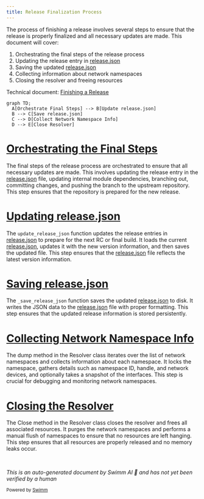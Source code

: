 ```yaml
---
title: Release Finalization Process
---
```

The process of finishing a release involves several steps to ensure that the release is properly finalized and all necessary updates are made. This document will cover:

1. Orchestrating the final steps of the release process
2. Updating the release entry in <SwmPath>[release.json](release.json)</SwmPath>
3. Saving the updated <SwmPath>[release.json](release.json)</SwmPath>
4. Collecting information about network namespaces
5. Closing the resolver and freeing resources

Technical document: <SwmLink doc-title="Finishing a Release">[Finishing a Release](/.swm/finishing-a-release.gg00p3lg.sw.md)</SwmLink>

```mermaid
graph TD;
  A[Orchestrate Final Steps] --> B[Update release.json]
  B --> C[Save release.json]
  C --> D[Collect Network Namespace Info]
  D --> E[Close Resolver]
```

# [Orchestrating the Final Steps](https://app.swimm.io/repos/Z2l0aHViJTNBJTNBZGF0YWRvZy1hZ2VudCUzQSUzQVN3aW1tLURlbW8=/docs/gg00p3lg#finishing-the-release)

The final steps of the release process are orchestrated to ensure that all necessary updates are made. This involves updating the release entry in the <SwmPath>[release.json](release.json)</SwmPath> file, updating internal module dependencies, branching out, committing changes, and pushing the branch to the upstream repository. This step ensures that the repository is prepared for the new release.

# [Updating release.json](https://app.swimm.io/repos/Z2l0aHViJTNBJTNBZGF0YWRvZy1hZ2VudCUzQSUzQVN3aW1tLURlbW8=/docs/gg00p3lg#updating-releasejson)

The <SwmToken path="tasks/libs/releasing/json.py" pos="291:2:2" line-data="def update_release_json(new_version: Version, max_version: Version):">`update_release_json`</SwmToken> function updates the release entries in <SwmPath>[release.json](release.json)</SwmPath> to prepare for the next RC or final build. It loads the current <SwmPath>[release.json](release.json)</SwmPath>, updates it with the new version information, and then saves the updated file. This step ensures that the <SwmPath>[release.json](release.json)</SwmPath> file reflects the latest version information.

# [Saving release.json](https://app.swimm.io/repos/Z2l0aHViJTNBJTNBZGF0YWRvZy1hZ2VudCUzQSUzQVN3aW1tLURlbW8=/docs/gg00p3lg#saving-releasejson)

The <SwmToken path="tasks/libs/releasing/json.py" pos="51:2:2" line-data="def _save_release_json(release_json):">`_save_release_json`</SwmToken> function saves the updated <SwmPath>[release.json](release.json)</SwmPath> to disk. It writes the JSON data to the <SwmPath>[release.json](release.json)</SwmPath> file with proper formatting. This step ensures that the updated release information is stored persistently.

# [Collecting Network Namespace Info](https://app.swimm.io/repos/Z2l0aHViJTNBJTNBZGF0YWRvZy1hZ2VudCUzQSUzQVN3aW1tLURlbW8=/docs/gg00p3lg#dumping-network-namespaces)

The dump method in the Resolver class iterates over the list of network namespaces and collects information about each namespace. It locks the namespace, gathers details such as namespace ID, handle, and network devices, and optionally takes a snapshot of the interfaces. This step is crucial for debugging and monitoring network namespaces.

# [Closing the Resolver](https://app.swimm.io/repos/Z2l0aHViJTNBJTNBZGF0YWRvZy1hZ2VudCUzQSUzQVN3aW1tLURlbW8=/docs/gg00p3lg#closing-the-resolver)

The Close method in the Resolver class closes the resolver and frees all associated resources. It purges the network namespaces and performs a manual flush of namespaces to ensure that no resources are left hanging. This step ensures that all resources are properly released and no memory leaks occur.

&nbsp;

*This is an auto-generated document by Swimm AI 🌊 and has not yet been verified by a human*

<SwmMeta version="3.0.0" repo-id="Z2l0aHViJTNBJTNBZGF0YWRvZy1hZ2VudCUzQSUzQVN3aW1tLURlbW8=" repo-name="datadog-agent"><sup>Powered by [Swimm](/)</sup></SwmMeta>
